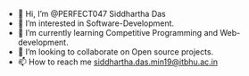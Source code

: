 - 👋 Hi, I’m @PERFECT047 Siddhartha Das
- 👀 I’m interested in Software-Development.
- 🌱 I’m currently learning Competitive Programming and Web-development.
- 💞️ I’m looking to collaborate on Open source projects.
- 📫 How to reach me siddhartha.das.min19@itbhu.ac.in

